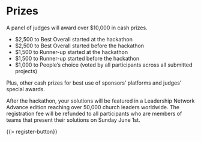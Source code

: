 # Prizes
A panel of judges will award over $10,000 in cash prizes.

* <i class="icon fa-money"></i> $2,500 to Best Overall started at the hackathon
* <i class="icon fa-money"></i> $2,500 to Best Overall started before the hackathon
* <i class="icon fa-money"></i> $1,500 to Runner-up started at the hackathon
* <i class="icon fa-money"></i> $1,500 to Runner-up started before the hackathon
* <i class="icon fa-money"></i> $1,000 to People’s choice (voted by all participants across all submitted projects)

Plus, other cash prizes for best use of sponsors’ platforms and judges’ special awards.

After the hackathon, your solutions will be featured in a Leadership Network Advance edition reaching over 50,000 church leaders worldwide. The registration fee will be refunded to all participants who are members of teams that present their solutions on Sunday June 1st.

{{> register-button}}
